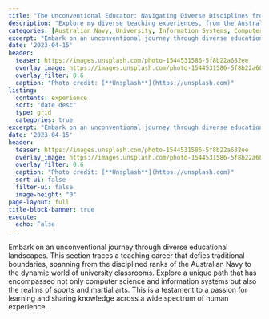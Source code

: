 ```yaml
---
title: "The Unconventional Educator: Navigating Diverse Disciplines from Sports to Systems "
description: "Explore my diverse teaching experiences, from the Australian Navy to leading university courses."
categories: [Australian Navy, University, Information Systems, Computer Science]
excerpt: "Embark on an unconventional journey through diverse educational landscapes. This section traces a te..."
date: '2023-04-15'
header:
  teaser: https://images.unsplash.com/photo-1544531586-5f8b22a682ee
  overlay_image: https://images.unsplash.com/photo-1544531586-5f8b22a682ee
  overlay_filter: 0.6
  caption: "Photo credit: [**Unsplash**](https://unsplash.com)"
listing:
  contents: experience
  sort: "date desc"
  type: grid
  categories: true
excerpt: "Embark on an unconventional journey through diverse educational landscapes. This section traces a te..."
date: '2023-04-15'
header:
  teaser: https://images.unsplash.com/photo-1544531586-5f8b22a682ee
  overlay_image: https://images.unsplash.com/photo-1544531586-5f8b22a682ee
  overlay_filter: 0.6
  caption: "Photo credit: [**Unsplash**](https://unsplash.com)"
  sort-ui: false
  filter-ui: false
  image-height: "0"
page-layout: full
title-block-banner: true
execute:
  echo: False
---
```


Embark on an unconventional journey through diverse educational landscapes. This section traces a teaching career that defies traditional boundaries, spanning from the disciplined ranks of the Australian Navy to the dynamic world of university classrooms. Explore a unique path that has encompassed not only computer science and information systems but also the realms of sports and martial arts. This is a testament to a passion for learning and sharing knowledge across a wide spectrum of human experience.

